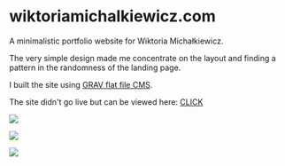 # wiktoriamichalkiewicz.com

A minimalistic portfolio website for Wiktoria Michałkiewicz.

The very simple design made me concentrate on the layout and finding a pattern in the randomness of the landing page.

I built the site using [GRAV flat file CMS](https://getgrav.org/).

The site didn't go live but can be viewed here: [CLICK](http://wiktoria.aleksandragajda.com)  


![](http://img.aleksandragajda.com/wiki-land.png)

![](http://img.aleksandragajda.com/wiki-lay-4.gif)

![](http://img.aleksandragajda.com/wiki-project.gif)
